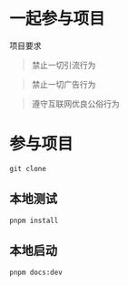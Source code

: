# 一起参与项目
项目要求
> 禁止一切引流行为

> 禁止一切广告行为

> 遵守互联网优良公俗行为

# 参与项目
```
git clone 
```

## 本地测试
```
pnpm install
```

## 本地启动
```
pnpm docs:dev
```

